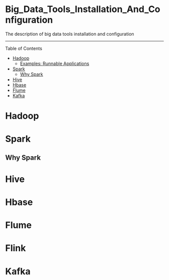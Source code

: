 # Big_Data_Tools_Installation_And_Configuration
The description of big data tools installation and configuration


---
Table of Contents

* [Hadoop](#Hadoop)
    * [Examples: Runnable Applications](#examples-apps)
* [Spark](#Spark)
    * [Why Spark](#Why-Spark)
* [Hive](#Hive)
* [Hbase](#Hbase)
* [Flume](#Flume)
* [Kafka](#Kafka)

# Hadoop


# Spark

## Why Spark

# Hive

# Hbase

# Flume

# Flink

# Kafka

